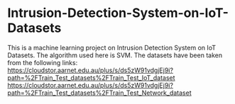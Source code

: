 # Intrusion-Detection-System-on-IoT-Datasets
This is a machine learning project on Intrusion Detection System on IoT Datasets. The algorithm used here is SVM.
The datasets have been taken from the following links:
https://cloudstor.aarnet.edu.au/plus/s/ds5zW91vdgjEj9i?path=%2FTrain_Test_datasets%2FTrain_Test_IoT_dataset
https://cloudstor.aarnet.edu.au/plus/s/ds5zW91vdgjEj9i?path=%2FTrain_Test_datasets%2FTrain_Test_Network_dataset
